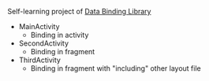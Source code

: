 Self-learning project of [Data Binding Library](https://developer.android.com/topic/libraries/data-binding/)

- MainActivity
    - Binding in activity
- SecondActivity
    - Binding in fragment
- ThirdActivity
    - Binding in fragment with "including" other layout file


